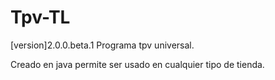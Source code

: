 <h1>Tpv-TL</h1>
[version]2.0.0.beta.1
Programa tpv universal. 

Creado en java permite ser usado en cualquier tipo de tienda.

